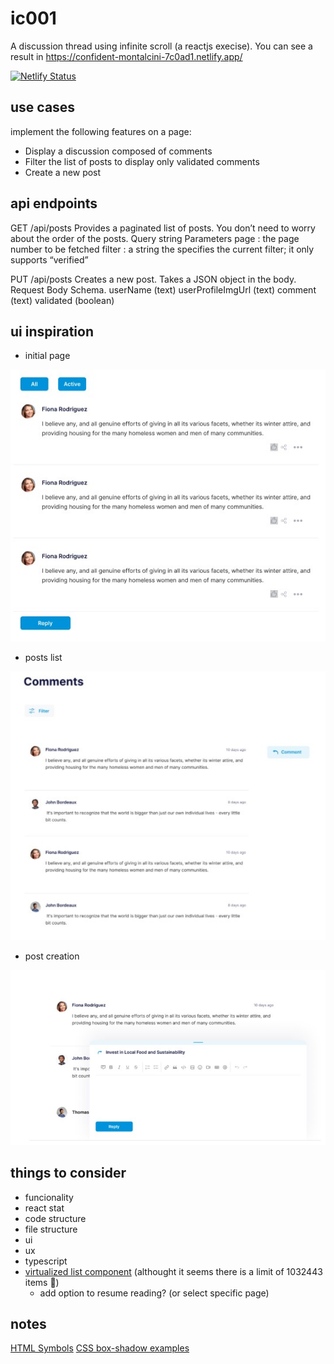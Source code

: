 # ic001

A discussion thread using infinite scroll (a reactjs execise).
You can see a result in https://confident-montalcini-7c0ad1.netlify.app/

[![Netlify Status](https://api.netlify.com/api/v1/badges/fbc25464-343b-498e-932a-e96defdd43cc/deploy-status)](https://app.netlify.com/sites/confident-montalcini-7c0ad1/deploys)

## use cases

implement the following features on a page:

- Display a discussion composed of comments
- Filter the list of posts to display only validated comments
- Create a new post

## api endpoints

GET
/api/posts
Provides a paginated list of posts. You don’t need to worry about the order of the posts.
Query string Parameters
page : the page number to be fetched
filter : a string the specifies the current filter; it only supports “verified”

PUT
/api/posts
Creates a new post. Takes a JSON object in the body.
Request Body Schema.
userName (text)
userProfileImgUrl (text)
comment (text)
validated (boolean)

## ui inspiration

- initial page

![page](/ui/page.jpg)

- posts list

![posts list](/ui/posts-list.jpg)

- post creation

![post creations](/ui/post-create.jpg)

## things to consider

- funcionality
- react stat
- code structure
- file structure
- ui
- ux
- typescript
- [virtualized list component](https://virtuoso.dev/) (althought it seems there is a limit of 1032443 items 🤔)
  - add option to resume reading? (or select specific page)

## notes

[HTML Symbols](https://www.toptal.com/designers/htmlarrows/)
[CSS box-shadow examples](https://getcssscan.com/css-box-shadow-examples)
